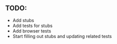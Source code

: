 TODO:
-----

* Add stubs
* Add tests for stubs
* Add browser tests
* Start filling out stubs and updating related tests
